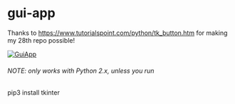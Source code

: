 # gui-app
Thanks to https://www.tutorialspoint.com/python/tk_button.htm for making my 28th repo possible!


[![GuiApp](https://img.shields.io/badge/language-python2.7-green?maxAge=360?style=plastic)](https://www.python.org/)


###### NOTE: only works with Python 2.x, unless you run

   pip3 install tkinter
